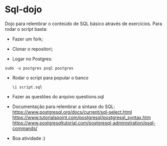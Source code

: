 # Sql-dojo

Dojo para relembrar o conteúdo de SQL básico através de exercícios. Para rodar o script basta: 

- Fazer um fork;

- Clonar o repositori;

- Logar no Postgres: 
 
 `sudo -u postgres psql postgres`

- Rodar o script para popular o banco 
   
   `\i script.sql`

- Fazer as questões do arquivo questions.sql

- Documentação para relembrar a sintaxe do SQL: 
  https://www.postgresql.org/docs/current/sql-select.html
  https://www.tutorialspoint.com/postgresql/postgresql_syntax.htm
  https://www.postgresqltutorial.com/postgresql-administration/psql-commands/

- Boa atividade :) 

